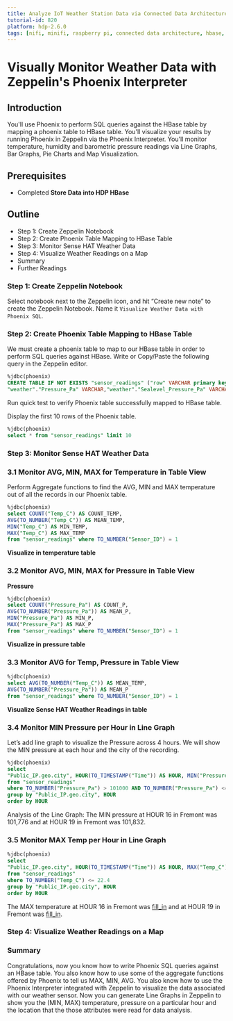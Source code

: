 ```yaml
---
title: Analyze IoT Weather Station Data via Connected Data Architecture
tutorial-id: 820
platform: hdp-2.6.0
tags: [nifi, minifi, raspberry pi, connected data architecture, hbase, iot, weather]
---
```


# Visually Monitor Weather Data with Zeppelin's Phoenix Interpreter

## Introduction

You'll use Phoenix to perform SQL queries against the HBase table by mapping a phoenix table to HBase table. You'll visualize your results by running Phoenix in Zeppelin via the Phoenix Interpreter. You'll monitor temperature, humidity and barometric pressure readings via Line Graphs, Bar Graphs, Pie Charts and Map Visualization.

## Prerequisites

- Completed **Store Data into HDP HBase**

## Outline

- Step 1: Create Zeppelin Notebook
- Step 2: Create Phoenix Table Mapping to HBase Table
- Step 3: Monitor Sense HAT Weather Data
- Step 4: Visualize Weather Readings on a Map
- Summary
- Further Readings

### Step 1: Create Zeppelin Notebook

Select notebook next to the Zeppelin icon, and hit “Create new note” to create the Zeppelin Notebook. Name it `Visualize Weather Data with Phoenix SQL`.

### Step 2: Create Phoenix Table Mapping to HBase Table

We must create a phoenix table to map to our HBase table in order to perform SQL queries against HBase. Write or Copy/Paste the following query in the Zeppelin editor.

~~~SQL
%jdbc(phoenix)
CREATE TABLE IF NOT EXISTS "sensor_readings" ("row" VARCHAR primary key,"weather"."Sensor_ID" VARCHAR, "weather"."Time" VARCHAR, "weather"."Public_IP.geo.city" VARCHAR, "weather"."Public_IP.geo.subdivision.isocode.0" VARCHAR, "weather"."Temp_C" VARCHAR,
"weather"."Pressure_Pa" VARCHAR,"weather"."Sealevel_Pressure_Pa" VARCHAR,"weather"."Altitude_m" VARCHAR)
~~~

Run quick test to verify Phoenix table successfully mapped to HBase table.

Display the first 10 rows of the Phoenix table.

~~~SQL
%jdbc(phoenix)
select * from "sensor_readings" limit 10
~~~

### Step 3: Monitor Sense HAT Weather Data

### 3.1 Monitor AVG, MIN, MAX for Temperature in Table View

Perform Aggregate functions to find the AVG, MIN and MAX temperature out of all the records in our Phoenix table.

~~~SQL
%jdbc(phoenix)
select COUNT("Temp_C") AS COUNT_TEMP,
AVG(TO_NUMBER("Temp_C")) AS MEAN_TEMP,
MIN("Temp_C") AS MIN_TEMP,
MAX("Temp_C") AS MAX_TEMP
from "sensor_readings" where TO_NUMBER("Sensor_ID") = 1
~~~

**Visualize in temperature table**

### 3.2 Monitor AVG, MIN, MAX for Pressure in Table View

**Pressure**

~~~SQL
%jdbc(phoenix)
select COUNT("Pressure_Pa") AS COUNT_P,
AVG(TO_NUMBER("Pressure_Pa")) AS MEAN_P,
MIN("Pressure_Pa") AS MIN_P,
MAX("Pressure_Pa") AS MAX_P
from "sensor_readings" where TO_NUMBER("Sensor_ID") = 1
~~~

**Visualize in pressure table**


### 3.3 Monitor AVG for Temp, Pressure in Table View

~~~SQL
%jdbc(phoenix)
select AVG(TO_NUMBER("Temp_C")) AS MEAN_TEMP,
AVG(TO_NUMBER("Pressure_Pa")) AS MEAN_P
from "sensor_readings" where TO_NUMBER("Sensor_ID") = 1
~~~

**Visualize Sense HAT Weather Readings in table**

### 3.4 Monitor MIN Pressure per Hour in Line Graph

Let’s add line graph to visualize the Pressure across 4 hours. We will show the MIN pressure at each hour and the city of the recording.

~~~SQL
%jdbc(phoenix)
select
"Public_IP.geo.city", HOUR(TO_TIMESTAMP("Time")) AS HOUR, MIN("Pressure_Pa") AS MIN_PRESSURE
from "sensor_readings"
where TO_NUMBER("Pressure_Pa") > 101000 AND TO_NUMBER("Pressure_Pa") <= 103000
group by "Public_IP.geo.city", HOUR
order by HOUR
~~~

Analysis of the Line Graph: The MIN pressure at HOUR 16 in Fremont was 101,776 and at HOUR 19 in Fremont was 101,832.

### 3.5 Monitor MAX Temp per Hour in Line Graph

~~~SQL
%jdbc(phoenix)
select
"Public_IP.geo.city", HOUR(TO_TIMESTAMP("Time")) AS HOUR, MAX("Temp_C") AS MAX_TEMP
from "sensor_readings"
where TO_NUMBER("Temp_C") <= 22.4
group by "Public_IP.geo.city", HOUR
order by HOUR
~~~

The MAX temperature at HOUR 16 in Fremont was [fill_in](#) and at HOUR 19 in Fremont was [fill_in](#).

### Step 4: Visualize Weather Readings on a Map



### Summary

Congratulations, now you know how to write Phoenix SQL queries against an HBase table. You also know how to use some of the aggregate functions offered by Phoenix to tell us MAX, MIN, AVG. You also know how to use the Phoenix Interpreter integrated with Zeppelin to visualize the data associated with our weather sensor. Now you can generate Line Graphs in Zeppelin to show you the (MIN, MAX) temperature, pressure on a particular hour and the location that the those attributes were read for data analysis.
